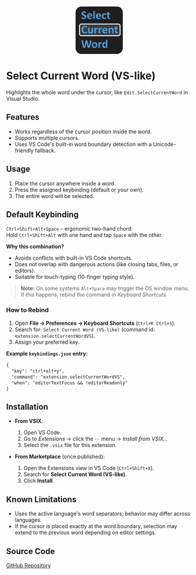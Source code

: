 <p align="center">
  <img src="assets/icon.png" alt="Select Current Word (VS-like)" width="128">
</p>

# Select Current Word (VS-like)

Highlights the whole word under the cursor, like `Edit.SelectCurrentWord` in Visual Studio.

## Features
- Works regardless of the cursor position inside the word.
- Supports multiple cursors.
- Uses VS Code's built-in word boundary detection with a Unicode-friendly fallback.

## Usage
1. Place the cursor anywhere inside a word.
2. Press the assigned keybinding (default or your own).
3. The entire word will be selected.

## Default Keybinding
`Ctrl+Shift+Alt+Space` – ergonomic two-hand chord:  
Hold `Ctrl+Shift+Alt` with one hand and tap `Space` with the other.

**Why this combination?**
- Avoids conflicts with built-in VS Code shortcuts.
- Does not overlap with dangerous actions (like closing tabs, files, or editors).
- Suitable for touch-typing (10-finger typing style).

> **Note:** On some systems `Alt+Space` may trigger the OS window menu.  
> If this happens, rebind the command in *Keyboard Shortcuts*.

### How to Rebind
1. Open **File → Preferences → Keyboard Shortcuts** (`Ctrl+K Ctrl+S`).
2. Search for:
   `Select Current Word (VS-like)` (command id: `extension.selectCurrentWordVS`).
3. Assign your preferred key.

**Example `keybindings.json` entry:**
```jsonc
{
  "key": "ctrl+alt+y",
  "command": "extension.selectCurrentWordVS",
  "when": "editorTextFocus && !editorReadonly"
}
```

## Installation
- **From VSIX**:
  1. Open VS Code.
  2. Go to *Extensions* → click the ⋯ menu → *Install from VSIX…*
  3. Select the `.vsix` file for this extension.

- **From Marketplace** (once published):
  1. Open the Extensions view in VS Code (`Ctrl+Shift+X`).
  2. Search for **Select Current Word (VS-like)**.
  3. Click **Install**.

## Known Limitations
- Uses the active language's word separators; behavior may differ across languages.
- If the cursor is placed exactly at the word boundary, selection may extend to the previous word depending on editor settings.

## Source Code
[GitHub Repository](https://github.com/FI-Mihej/VSCode-Select-Current-Word)
